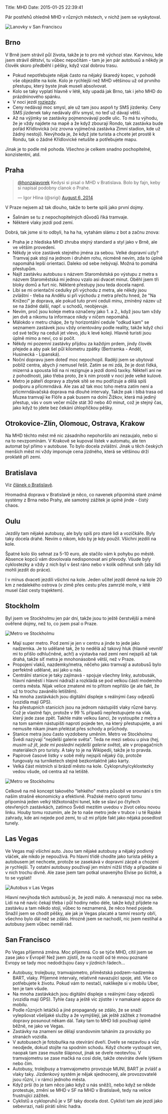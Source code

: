 Title: MHD
Date: 2015-01-25 22:39:41

Pár postřehů ohledně MHD v různých městech, v nichž jsem se vyskytoval.

![Lanovky v San Franciscu]({static}/images/cablecars.jpg)

## Brno

V Brně jsem strávil půl života, takže je to pro mě výchozí stav. Karvinou, kde jsem strávil dětství, tu vůbec nepočítám - tam je jen pár autobusů a někdy je člověk skoro předběhl i pěšky, když vzal dobrou trasu.

- Pokud nepotřebujete nějak často na nějaký škaredý kopec, v pohodě vše objezdíte na kole. Kolo je rychlejší než MHD většinou už od prvního přestupu, který byste jinak museli absolvovat.
- Kolo se taky vyplatí hlavně v létě, kdy upadá jak Brno, tak i jeho MHD do prázdninového spánku.
- V noci jezdí [rozjezdy](https://imgur.com/a/i87YM).
- Ceny nedávají moc smysl, ale už tam jsou aspoň ty SMS jízdenky. Ceny SMS jízdenek taky nedávaly dřív smysl, no teď už dávají větší.
- Až na výjimky se zastávky pojmenovávají podle ulic. To má tu výhodu, že je vždy najdete na mapě a že když zbourají Rondo, tak zastávka bude pořád Křídlovická (viz zrovna vyjímečná zastávka Zimní stadion, kde už žádný nestojí). Nevýhoda je, že když jste turista a chcete jet prostě k Rondu, tak o žádné Křídlovické netušíte a potřebujete mapu.

Jinak je to podle mě pohoda. Všechno je celkem snadno pochopitelné, konzistentní, atd.

## Praha

<blockquote class="twitter-tweet" lang="en"><p><a href="https://twitter.com/honzajavorek">@honzajavorek</a> Kedysi si pisal o MHD v Bratislava. Bolo by fajn, keby si napisal podobny clanok o Prahe.</p>&mdash; Igor Hlina (@srigi) <a href="https://twitter.com/srigi/status/496980992041549825">August 6, 2014</a></blockquote>

V Praze nejsem až tak dlouho, takže to berte spíš jako první dojmy.

- Šalinám se tu z nepochopitelných důvodů říká tramvaje.
- Některé vlaky jezdí pod zemí.

Dobrá, tak jsme si to odbyli, ha ha ha, vytahám slámu z bot a začnu znova:

- Praha je z hlediska MHD zhruba stejný standard a styl jako v Brně, ale ve větším provedení.
- Někdy je více zastávek stejného jména za sebou. Velké dopravní uzly? Tramvaj pak stojí na jednom i druhém rohu, nicméně nevím, zda to úplně napomáhá lepší orientaci. Daleko od sebe nebývají. Možná to pomáhá přestupům.
- Najít zastávku autobusu s názvem Staroměstská po výstupu z metra s názvem Staroměstská mi jednou vzalo asi dvacet minut. Oběhl jsem tři bloky domů a furt nic. Některé přestupy jsou teda docela naprd.
- Líbí se mi orientační cedulky při východu z metra, ale někdy jsou zvláštní - třeba na Andělu si při východu z metra přečtu hned, že "Na Knížecí" je doprava, ale pokud tuto první ceduli minu, zmíněný název už se na žádné další, např. u schodů, neobjevuje.
- Nevím, proč jsou koleje metra označeny jako 1. a 2., když jsou tam vždy jen dvě a nikomu ta informace nikdy v ničem nepomáhá.
- Málokdo v metru chápe, že ty horizontální cedule "odkud kam" se seznamem zastávek jsou vždy orientovány podle reality, takže když chci od své tečky na ceduli jet vlevo, jdu k levé koleji. Hlavně turisti jsou úplně mimo a neví, co si počít.
- Někdy mi pozemní zastávky přijdou za každým prdem, jindy člověk přejede a aby pak šel půl kilometru zpátky (Bertramka - Anděl, Husinecká - Lipanská).
- Noční dopravu jsem doteď moc nepochopil. Raději jsem se ubytoval poblíž centra, abych ji nemusel řešit. Zatím se mi zdá, že je dost řídká, mizerná a spousta lidí na ni rezignuje a jezdí domů taxíky. Někteří ani ne z pohodlnosti, jako třeba proto, že k nim prostě v noci jede velké kulové.
- Metro je páteří dopravy a zbytek sítě se mu podřizuje a dělá spíš podporu a přicmrndává. Ale zas až tak moc toho metra zatím není a přicmrndávačská doprava má dlouhé intervaly. Takže pak i blbá trasa od Muzea tramvají ke Flóře a pak busem na dolní Žižkov, která má jediný přestup, vás v osm večer může stát 30 nebo 40 minut, což je stejný čas, jako když to jdete bez čekání úhlopříčkou pěšky.

## Otrokovice-Zlín, Olomouc, Ostrava, Krakow

Na MHD těchto měst mě nic zásadního nepohoršilo ani nezaujalo, nebo si na to nevzpomínám. V Krakově se kupoval lístek v automatu, ale ten automat byl přímo v autobuse. To bylo docela zvláštní. Jinak u těch českých menších měst mi vždy imponuje cena jízdného, která se většinou drží proklatě při zemi.

## Bratislava

Viz [článek o Bratislavě]({filename}/2014-01-14_bratislava-digitalni-nomadstvi-naruby.md).

Hromadná doprava v Bratislavě je něco, co navenek připomíná staré známé systémy z Brna nebo Prahy, ale samotný zážitek je úplně jinde - čistý chaos.

## Oulu

Jezdily tam nějaké autobusy, ale byly spíš pro staré lidi a vozíčkáře. Byly taky docela drahé. Nevím o nikom, kdo by je kdy použil. Všichni jezdili na kole.

Špatné kolo šlo sehnat za 5-10 euro, ale stačilo vám k pohybu po městě. Absence kopců vám dovolovala nedisponovat ani převody. Všude byly cyklostezky a vždy z nich byl v šest ráno nebo v kolik odrhnut sníh (aby lidi mohli jezdit do práce).

I v mínus dvaceti jezdili všichni na kole. Jeden učitel jezdil denně na kole 20 km z nedalekého ostrova (v zimě přes cestu přes zamrzlé moře, v létě musel část cesty trajektem).

## Stockholm

Byl jsem ve Stockholmu jen pár dní, takže jsou to ještě čerstvější a méně ověřené dojmy, než to, co jsem psal o Praze.

![Metro ve Stockholmu]({static}/images/stockholm-metro.jpg)

- Mají super metro. Pod zemí je jen v centru a jinde to jede jako nadzemka. Je to udělané tak, že to nedělá až takový hluk (hlavně vevnitř mi to přišlo odhlučněné, ach!) a výstavba nad zemí není nejspíš až tak drahá, takže síť metra je mnohonásobně větší, než v Praze.
- Propojení vlaků, nazdemky/metra, něčeho jako tramvají a autobusů bylo perfektně udělané, asi jako u nás.
- Centrální stanice je taky zajímavá - spojuje všechny linky, autobusák, hlavní náměstí i hlavní nádraží a rozkládá se pod velkou částí moderního centra města. Nijak velice zmatené mi to přitom nepřišlo (je ale fakt, že už to trochu zavánělo letištěm).
- Na mnoha zastávkách jsou digitální displeje s reálnými časy odjezdů (vozidla mají GPS).
- Na přestupních stanicích jsou na jednom nástupišti vlaky různé barvy. Což je vlastně fajn, protože v 99 % případů nepřestupujete na vlak, který jede zase zpět. Takhle máte velkou šanci, že vystoupíte z metra a na tom samém nástupišti naproti pojede ten, na který přestupujete, a ani nemusíte nikam jinam přelézat přes schody a průchody.
- Stanice metra jsou často vyzdobeny uměním. Metro ve Stockholmu Švédi nazývají "nejdelší galerie světa". Teda ne mezi sebou u piva (*hej, musím už jít, jede mi poslední nejdelší galerie světa*), ale v propagačních materiálech pro turisty. A taky to je na Wikipedii, takže je to pravda.
- Papírové časové lístky v sobě měly nejspíš nějaký čip, protože fungovaly na turniketech stejně bezkontaktně jako karty.
- Velká část místních si brázdí město na kole. Cyklopruhy/cyklostezky vedou všude, od centra až na letiště.

![Metro ve Stockholmu]({static}/images/stockholm-metro2.jpg)

Celkově na mě koncept takového "lehkého" metra působil ve srovnání s tím naším strašně ekonomicky a efektivně. Pražské metro oproti tomu připomíná jeden velký těžkotonážní tunel, kde se slaví po čtyřech otevřených zastávkách, zatímco Švédi mezitím uvedou v život celou novou linku. Houby tomu rozumím, ale že to naše metro jede v trubce i u té Rajské zahrady, kde ani nejede pod zemí, to už mi přijde fakt jako nějaká posedlost tunely.

## Las Vegas

Ve Vegas mají všichni auto. Jsou tam nějaké autobusy a nějaký podivný vláček, ale nikdo je nepoužívá. Po hlavní třídě chodíte jako turista pěšky a autobusem jet nechcete, protože se zasekává v dopravní zácpě a chození je rychlejší. Ty ostatní autobusy používají jen místní nižší třídy a připadáte si v nich trochu divně. Ale zase jsem tam potkal unavenýho Elvise po šichtě, a to se vyplatí!

![Autobus v Las Vegas]({static}/images/las-vegas-bus.jpg)

Hlavní nevýhoda těch autobusů je, že jezdí málo. A nenavazují moc na sebe. Lidi na ně navíc čekají třeba i půl hodiny nebo déle, takže když přijdete na zastávku a tam někdo stojí, vůbec to neznamená, že něco hned pojede. Snažil jsem se chodit pěšky, ale jak je Vegas placaté a tamní resorty obří, všechno bylo dál než se zdálo. Hrozně jsem se nachodil, nic jsem nestíhal a autobusy jsem vůbec neměl rád.

## San Francisco

Po Vegas příjemná změna. Moc příjemná. Co se týče MHD, cítil jsem se zase jako v Evropě! Než jsem zjistil, že na rozdíl od té mnou poznané Evropy se tady moc nedodržujou časy v jízdních řádech...

- Autobusy, trolejbusy, tramvajometro, příměstská podzem-nadzemka BART, vlaky. Příjemné intervaly, relativně navazující spoje, atd. Vše co potřebujete k životu. Pokud vám to nestačí, naklikejte si v mobilu Uber, ten je tam všude.
- Na mnoha zastávkách jsou digitální displeje s reálnými časy odjezdů (vozidla mají GPS). Tyhle časy a ještě víc zjistíte i v namakané appce do mobilu.
- Podle různých letáčků a jiné propagandy se zdálo, že se snaží vylepšovat všelijaké služby a že vymýšlejí, jak ještě zážitek z hromadné dopravy posunout někam dál. Taky tam to MHD lidi používají úplně běžně, ne jako ve Vegas.
- Zastávky na znamení se dělají srandovním taháním za provázky po stranách vozidla.
- V autobusech je fotobuňka na otevírání dveří. Dveře se nezavřou a vůz neodjede, dokud stojíte na spodním schodu. Když chcete vystoupit ven, naopak tam zase musíte šlápnout, jinak se dveře neotevřou. V tramvajometru se zase mačká na cosi dole, takže otevíráte dveře lýtkem nebo čím.
- Autobusy, trolejbusy a tramvajometro provozuje MUNI, BART je zvlášť a vlaky taky. Jízdenkový systém je nějak sjednocený, ale provozovatelé jsou různí, i v rámci jednoho města.
- Když prší (to je tam něco jako když u nás sněží), nebo když se někde protestuje, změní se MHD v SF na MHD v Bratislavě, tedy na velice frustrující zážitek.
- Cyklistů a cyklopruhů je v SF taky docela dost. Cyklisti tam ale jezdí jako sebevrazi, naši piráti silnic hadra.
